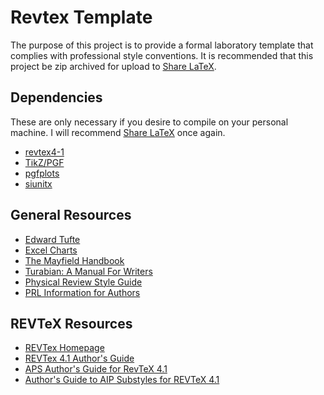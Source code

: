 

# Revtex Template

The purpose of this project is to provide a formal laboratory template that complies with professional style conventions.
It is recommended that this project be zip archived for upload to [Share LaTeX](https://www.sharelatex.com).


## Dependencies

These are only necessary if you desire to compile on your personal machine.
I will recommend [Share LaTeX](https://www.sharelatex.com) once again.

- [revtex4-1](https://ctan.org/pkg/revtex4-1/)
- [TikZ/PGF](http://www.texample.net/tikz/)
- [pgfplots](http://pgfplots.net/)
- [siunitx](https://ctan.org/pkg/siunitx/)


## General Resources

- [Edward Tufte](https://www.edwardtufte.com/tufte/)
- [Excel Charts](http://www.excelcharts.com/blog/posts/)
- [The Mayfield Handbook](http://www.mit.edu/course/21/21.guide/)
- [Turabian: A Manual For Writers](http://www.press.uchicago.edu/books/turabian/turabian_citationguide.html)
- [Physical Review Style Guide](http://journals.aps.org/files/styleguide-pr.pdf)
- [PRL Information for Authors](http://journals.aps.org/prl/authors)


## REVTeX  Resources

- [REVTex Homepage](http://journals.aps.org/revtex/)
- [REVTex 4.1 Author's Guide](http://journals.aps.org/files/revtex/auguide4-1.pdf)
- [APS Author's Guide for RevTeX 4.1](http://journals.aps.org/files/revtex/apsguide4-1.pdf)
- [Author's Guide to AIP Substyles for REVTeX 4.1](http://journals.aps.org/files/revtex/aipguide4-1.pdf)


